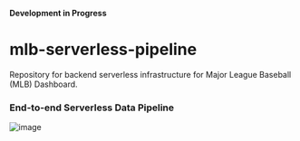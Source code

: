 **Development in Progress**
# mlb-serverless-pipeline
Repository for backend serverless infrastructure for Major League Baseball (MLB) Dashboard.

### End-to-end Serverless Data Pipeline
![image](https://user-images.githubusercontent.com/76076622/232976773-a85eb5df-861b-4c7a-883d-1ad8b4cace7e.png)
